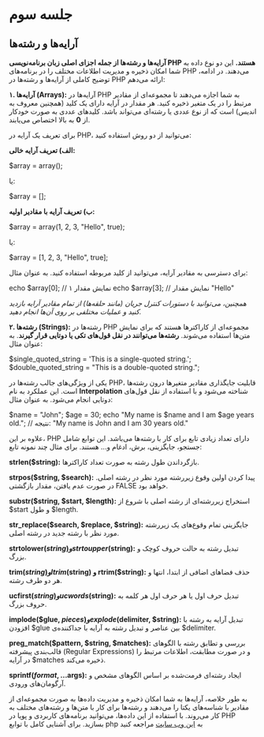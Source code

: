 جلسه سوم
========

آرایه‌ها و رشته‌ها
------------------

**آرایه‌ها و رشته‌ها از جمله اجزای اصلی زبان برنامه‌نویسی PHP هستند.** این دو نوع داده به شما امکان ذخیره و مدیریت اطلاعات مختلف را در برنامه‌های PHP می‌دهند. در ادامه، توضیح کاملی از آرایه‌ها و رشته‌ها در PHP ارائه می‌دهم:

**۱. آرایه‌ها (Arrays):** آرایه‌ها در PHP به شما اجازه می‌دهند تا مجموعه‌ای از مقادیر مرتبط را در یک متغیر ذخیره کنید. هر مقدار در آرایه دارای یک کلید (همچنین معروف به اندیس) است که از نوع عددی یا رشته‌ای می‌تواند باشد. کلید‌های عددی به صورت خودکار از **0** به بالا اختصاص می‌یابند.

برای تعریف یک آرایه در PHP، می‌توانید از دو روش استفاده کنید:

**الف) تعریف آرایه خالی:**

$array = array();

یا:

$array = \[\];

**ب) تعریف آرایه با مقادیر اولیه:**

$array = array(1, 2, 3, "Hello", true);

یا:

$array = \[1, 2, 3, "Hello", true\];

برای دسترسی به مقادیر آرایه، می‌توانید از کلید مربوطه استفاده کنید. به عنوان مثال:

echo $array\[0\]; // نمایش مقدار ۱
echo $array\[3\]; // نمایش مقدار "Hello"

_همچنین، می‌توانید با دستورات کنترل جریان (مانند حلقه‌ها) از تمام مقادیر آرایه بازدید کنید و عملیات مختلفی بر روی آن‌ها انجام دهید._

**۲. رشته‌ها (Strings):** رشته‌ها در PHP مجموعه‌ای از کاراکترها هستند که برای نمایش متن‌ها استفاده می‌شوند. **رشته‌ها می‌توانند در نقل قول‌های تکی یا دوتایی قرار گیرند**. به عنوان مثال:

$single\_quoted\_string = 'This is a single-quoted string.';
$double\_quoted\_string = "This is a double-quoted string.";

یکی از ویژگی‌های جالب رشته‌ها در PHP، قابلیت جایگذاری مقادیر متغیرها درون رشته‌ها است. این عملکرد به نام **Interpolation** شناخته می‌شود و با استفاده از نقل قول‌های دوتایی انجام می‌شود. به عنوان مثال:

$name = "John";
$age = 30;
echo "My name is $name and I am $age years old.";
// نتیجه: "My name is John and I am 30 years old."


علاوه بر این، PHP دارای تعداد زیادی تابع برای کار با رشته‌ها می‌باشد. این توابع شامل جستجو، جایگزینی، برش، ادغام و... هستند. برای مثال چند نمونه تابع:



**strlen($string):** بازگرداندن طول رشته به صورت تعداد کاراکترها.



**strpos($string, $search):** پیدا کردن اولین وقوع زیررشته مورد نظر در رشته اصلی. در صورت عدم یافتن، مقدار بازگشتی FALSE خواهد بود.



**substr($string, $start, $length):** استخراج زیررشته‌ای از رشته اصلی با شروع از $start و طول $length.



**str\_replace($search, $replace, $string):** جایگزینی تمام وقوع‌های یک زیررشته مورد نظر با رشته جدید در رشته اصلی.



**strtolower($string) و strtoupper($string):** تبدیل رشته به حالت حروف کوچک و بزرگ.



**trim($string) و ltrim($string) و rtrim($string):** حذف فضاهای اضافی از ابتدا، انتها و هر دو طرف رشته.



**ucfirst($string) و ucwords($string):** تبدیل حرف اول یا هر حرف اول هر کلمه به حروف بزرگ.



**implode($glue, $pieces) و explode($delimiter, $string):** تبدیل آرایه به رشته با افزودن $glue بین عناصر و تبدیل رشته به آرایه با جداکننده‌ی $delimiter.



**preg\_match($pattern, $string, $matches):** بررسی و تطابق رشته با الگوهای قالب‌بندی پیشرفته (Regular Expressions) و در صورت مطابقت، اطلاعات مرتبط را در آرایه $matches ذخیره می‌کند.



**sprintf($format, ...$args):** ایجاد رشته‌ای فرمت‌شده بر اساس الگوهای مشخص و آرگومان‌های ورودی.



به طور خلاصه، آرایه‌ها به شما امکان ذخیره و مدیریت داده‌ها به صورت مجموعه‌ای از مقادیر با شناسه‌های یکتا را می‌دهند و رشته‌ها برای کار با متن‌ها و رشته‌های مختلف به کار می‌روند. با استفاده از این داده‌ها، می‌توانید برنامه‌های کاربردی و پویا در PHP بسازید. برای آشنایی کامل با توابع php به [این وب سایت](https://www.php.net/manual/en/ref.strings.php) مراجعه کنید